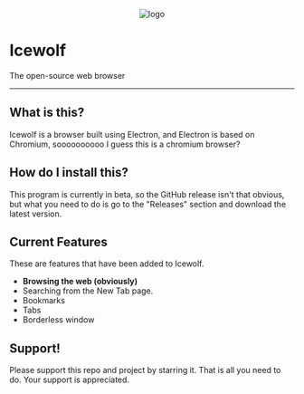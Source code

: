 <p align="center"><img src="https://github.com/TechStudent11/icewolf/blob/master/images/logo-transparent.png" alt="logo"></p>

# Icewolf
The open-source web browser

---
## What is this?
Icewolf is a browser built using Electron, and Electron is based on Chromium, soooooooooo I guess this is a chromium browser?

## How do I install this?
This program is currently in beta, so the GitHub release isn't that obvious, but what you need to do is go to the "Releases" section and download the latest version.

## Current Features
These are features that have been added to Icewolf.
- **Browsing the web (obviously)**
- Searching from the New Tab page.
- Bookmarks
- Tabs
- Borderless window

## Support!
Please support this repo and project by starring it. That is all you need to do. Your support is appreciated.
